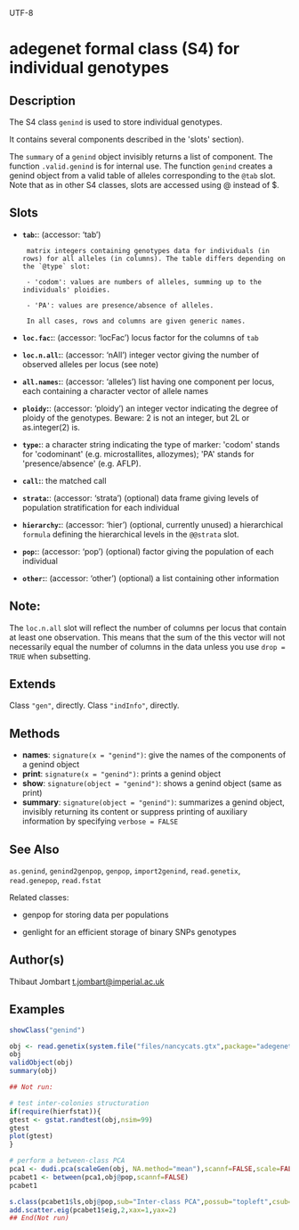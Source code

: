 UTF-8

# adegenet formal class (S4) for individual genotypes

## Description

The S4 class `genind` is used to store individual genotypes.

It contains several components described in the 'slots' section).

The `summary` of a `genind` object invisibly returns a list of component. The function `.valid.genind` is for internal use. The function `genind` creates a genind object from a valid table of alleles corresponding to the `@tab` slot. Note that as in other S4 classes, slots are accessed using @ instead of $.

## Slots

- **`tab`:**: (accessor: ‘tab’)
       
       matrix integers containing genotypes data for individuals (in rows) for all alleles (in columns). The table differs depending on the `@type` slot:
       
       - 'codom': values are numbers of alleles, summing up to the individuals' ploidies.
       
       - 'PA': values are presence/absence of alleles.
       
       In all cases, rows and columns are given generic names.
- **`loc.fac`:**: (accessor: ‘locFac’) locus factor for the columns of `tab`
- **`loc.n.all`:**: (accessor: ‘nAll’) integer vector giving the number of observed alleles per locus (see note)
- **`all.names`:**: (accessor: ‘alleles’) list having one component per locus, each containing a character vector of allele names
- **`ploidy`:**: (accessor: ‘ploidy’) an integer vector indicating the degree of ploidy of the genotypes. Beware: 2 is not an integer, but 2L or as.integer(2) is.
- **`type`:**: a character string indicating the type of marker: 'codom' stands for 'codominant' (e.g. microstallites, allozymes); 'PA' stands for 'presence/absence' (e.g. AFLP).
- **`call`:**: the matched call
- **`strata`:**: (accessor: ‘strata’) (optional) data frame giving levels of population stratification for each individual
- **`hierarchy`:**: (accessor: ‘hier’) (optional, currently unused) a hierarchical `formula` defining the hierarchical levels in the `@@strata` slot.
- **`pop`:**: (accessor: ‘pop’) (optional) factor giving the population of each individual
- **`other`:**: (accessor: ‘other’) (optional) a list containing other information

## Note:

The `loc.n.all` slot will reflect the number of columns per locus that contain at least one observation. This means that the sum of the this vector will not necessarily equal the number of columns in the data unless you use `drop = TRUE` when subsetting.

## Extends

Class `"gen"`, directly. Class `"indInfo"`, directly.

## Methods

- **names**: `signature(x = "genind")`: give the names of the components of a genind object
- **print**: `signature(x = "genind")`: prints a genind object
- **show**: `signature(object = "genind")`: shows a genind object (same as print)
- **summary**: `signature(object = "genind")`: summarizes a genind object, invisibly returning its content or suppress printing of auxiliary information by specifying `verbose = FALSE`

## See Also

`as.genind`, `genind2genpop`, `genpop`, `import2genind`, `read.genetix`, `read.genepop`, `read.fstat`

Related classes:

- genpop for storing data per populations

- genlight for an efficient storage of binary SNPs genotypes

## Author(s)

Thibaut Jombart t.jombart@imperial.ac.uk

## Examples

```r
showClass("genind")

obj <- read.genetix(system.file("files/nancycats.gtx",package="adegenet"))
obj
validObject(obj)
summary(obj)

## Not run:

# test inter-colonies structuration
if(require(hierfstat)){
gtest <- gstat.randtest(obj,nsim=99)
gtest
plot(gtest)
}

# perform a between-class PCA
pca1 <- dudi.pca(scaleGen(obj, NA.method="mean"),scannf=FALSE,scale=FALSE)
pcabet1 <- between(pca1,obj@pop,scannf=FALSE)
pcabet1

s.class(pcabet1$ls,obj@pop,sub="Inter-class PCA",possub="topleft",csub=2)
add.scatter.eig(pcabet1$eig,2,xax=1,yax=2)
## End(Not run)
```



